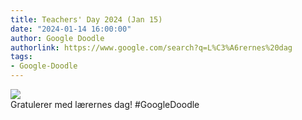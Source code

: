 ```yaml
---
title: Teachers' Day 2024 (Jan 15)
date: "2024-01-14 16:00:00"
author: Google Doodle
authorlink: https://www.google.com/search?q=L%C3%A6rernes%20dag
tags:
- Google-Doodle
---
```

<img src="https://www.google.com/logos/doodles/2024/teachers-day-2024-jan-15-6753651837110419-law.gif" referrerpolicy="no-referrer"><br>Gratulerer med lærernes dag! #GoogleDoodle